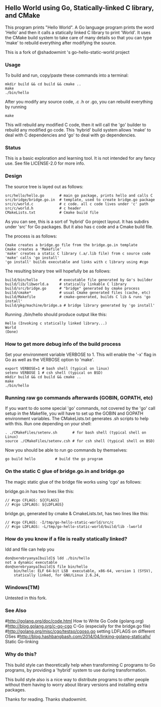 ## Hello World using Go, Statically-linked C library, and CMake

This program prints "Hello World". A Go language program prints the word 
'Hello' and then it calls a statically linked C library to print 
'World'. It uses the CMake build system to take care of many details
so that you can type 'make' to rebuild everything after modifying the source. 

This is a fork of @shadowmint 's go-hello-static-world project

### Usage

To build and run, copy/paste these commands into a terminal:
   
    mkdir build && cd build && cmake ..
    make
    ./bin/hello

After you modify any source code, .c .h or .go, you can rebuild everything
by running
 
    make

This will rebuild any modified C code, then it will call the 'go' 
builder to rebuild any modified go code. This 'hybrid' build system allows
'make' to deal with C dependencies and 'go' to deal with go dependencies.

### Status

This is a basic exploration and learning tool. It is not intended for 
any fancy use. See file LICENSE-2.0 for more info.

### Design

The source tree is layed out as follows:

    src/hello/hello.go       # main go package, prints hello and calls C
    src/bridge/bridge.go.in  # template, used to create bridge.go package
    src/c/world.c            # c code. all c code lives under 'c' path
    src/c/world.h            # c header
    CMakeLists.txt           # Cmake build file

As you can see, this is a sort of 'hybrid' Go project layout. It 
has subdirs under 'src' for Go packages. But it also has c code and
a Cmake build file.

The process is as follows:

    Cmake creates a bridge.go file from the bridge.go.in template
    Cmake creates a 'Makefile'
    'make' creates a static C library (.a/.lib file) from c source code
    'make' calls 'go install' 
    'go install' builds executable and links with c library using #cgo

The resulting binary tree will hopefully be as follows:

    build/bin/hello          # executable file generated by Go's builder
    build/lib/libworld.a     # statically linkable C library
    build/src/bridge.go      # "bridge" generated by cmake process
    build/cmake*             # usual Cmake generated files (cache, etc)
    build/Makefile           # cmake-generated, builds C lib & runs 'go install'
    build/pkg/machine/bridge.a # bridge library generated by 'go install'

Running ./bin/hello should produce output like this:

    Hello (Invoking c statically linked library...)
    World
    (Done)

### How to get more debug info of the build process

Set your environment variable VERBOSE to 1. This will enable the '-x' 
flag in Go as well as the VERBOSE option to 'make'.

    export VERBOSE=1 # bash shell (typical on linux)
    setenv VERBOSE 1 # csh shell (typical on BSD)
    mkdir build && cd build && cmake ..
    make
    ./bin/hello

### Running raw go commands afterwards (GOBIN, GOPATH, etc)

If you want to do some special 'go' commands, not covered by the 'go'
call setup in the Makefile, you will have to set up the GOBIN and 
GOPATH environment variables. The CMakeLists.txt generates .sh scripts to 
help with this. Run one depending on your shell:

    . ./CMakeFiles/setenv.sh       # for bash shell (typical shell on Linux)
    source ./CMakeFiles/setenv.csh # for csh shell (typical shell on BSD)

Now you should be able to run go commands by themselves:

    go build hello         # build the go program

### On the static C glue of bridge.go.in and bridge.go

The magic static glue of the bridge file works using 'cgo' as follows:

bridge.go.in has two lines like this:

    // #cgo CFLAGS: ${CFLAGS}
    // #cgo LDFLAGS: ${LDFLAGS}

bridge.go, generated by cmake & CmakeLists.txt, has two lines like this:

    // #cgo CFLAGS: -I/tmp/go-hello-static-world/src/c
    // #cgo LDFLAGS: -L/tmp/go-hello-static-world/build/lib -lworld

### How do you know if a file is really statically linked?

ldd and file can help you

    don@serebryanya[build]$ ldd ./bin/hello 
	not a dynamic executable
    don@serebryanya[build]$ file bin/hello 
        bin/hello: ELF 64-bit LSB  executable, x86-64, version 1 (SYSV), 
        statically linked, for GNU/Linux 2.6.24, 

### Windows(TM)

Untested in this fork.

### See Also

#<http://golang.org/doc/code.html> How to Write Go Code (golang.org)
#<http://blog.golang.org/c-go-cgo> C-Go (especially for the bridge.go file)
#<http://golang.org/misc/cgo/testso/cgoso.go> setting LDFLAGS on different OSes
#<http://blog.hashbangbash.com/2014/04/linking-golang-statically/> Static Go-linking

### Why do this?

This build style can theoretically help when transforming C programs to Go 
programs, by providing a 'hybrid' system to use during transformation. 

This build style also is a nice way to distribute programs to other 
people without them having to worry about library versions and 
installing extra packages.

Thanks for reading. Thanks shadowmint.


